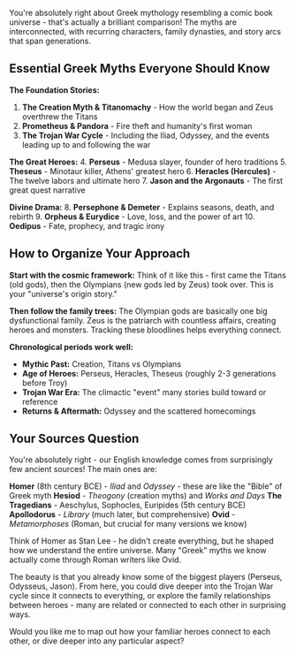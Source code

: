 You're absolutely right about Greek mythology resembling a comic book universe - that's actually a brilliant comparison! The myths are interconnected, with recurring characters, family dynasties, and story arcs that span generations.

## Essential Greek Myths Everyone Should Know

**The Foundation Stories:**
1. **The Creation Myth & Titanomachy** - How the world began and Zeus overthrew the Titans
2. **Prometheus & Pandora** - Fire theft and humanity's first woman
3. **The Trojan War Cycle** - Including the Iliad, Odyssey, and the events leading up to and following the war

**The Great Heroes:**
4. **Perseus** - Medusa slayer, founder of hero traditions
5. **Theseus** - Minotaur killer, Athens' greatest hero
6. **Heracles (Hercules)** - The twelve labors and ultimate hero
7. **Jason and the Argonauts** - The first great quest narrative

**Divine Drama:**
8. **Persephone & Demeter** - Explains seasons, death, and rebirth
9. **Orpheus & Eurydice** - Love, loss, and the power of art
10. **Oedipus** - Fate, prophecy, and tragic irony

## How to Organize Your Approach

**Start with the cosmic framework:** Think of it like this - first came the Titans (old gods), then the Olympians (new gods led by Zeus) took over. This is your "universe's origin story."

**Then follow the family trees:** The Olympian gods are basically one big dysfunctional family. Zeus is the patriarch with countless affairs, creating heroes and monsters. Tracking these bloodlines helps everything connect.

**Chronological periods work well:**
- **Mythic Past:** Creation, Titans vs Olympians
- **Age of Heroes:** Perseus, Heracles, Theseus (roughly 2-3 generations before Troy)
- **Trojan War Era:** The climactic "event" many stories build toward or reference
- **Returns & Aftermath:** Odyssey and the scattered homecomings

## Your Sources Question

You're absolutely right - our English knowledge comes from surprisingly few ancient sources! The main ones are:

**Homer** (8th century BCE) - *Iliad* and *Odyssey* - these are like the "Bible" of Greek myth
**Hesiod** - *Theogony* (creation myths) and *Works and Days*
**The Tragedians** - Aeschylus, Sophocles, Euripides (5th century BCE)
**Apollodorus** - *Library* (much later, but comprehensive)
**Ovid** - *Metamorphoses* (Roman, but crucial for many versions we know)

Think of Homer as Stan Lee - he didn't create everything, but he shaped how we understand the entire universe. Many "Greek" myths we know actually come through Roman writers like Ovid.

The beauty is that you already know some of the biggest players (Perseus, Odysseus, Jason). From here, you could dive deeper into the Trojan War cycle since it connects to everything, or explore the family relationships between heroes - many are related or connected to each other in surprising ways.

Would you like me to map out how your familiar heroes connect to each other, or dive deeper into any particular aspect?